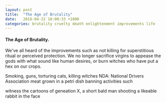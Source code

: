 ```yaml
---
layout: post
title:  "The Age of Brutality"
date:   2016-04-22 18:00:33 +1000
categories: brutality cruelty death enlightenment improvements life
---
```

#### The Age of Brutality.

We've all heard of the improvements such as not killing for superstitious ritual or perceived protection.
We no longer sacrifice virgins to appease the gods with what sound like human desires, or burn witches who have put a hex on our crops.

Smoking, guns, torturing cats, killing witches
NDA: National Drivers Association
meat grown in a petri dish
banning activities such

witness the cartoons of geneation X, a short bald man shooting a likeable rabbit in the face
